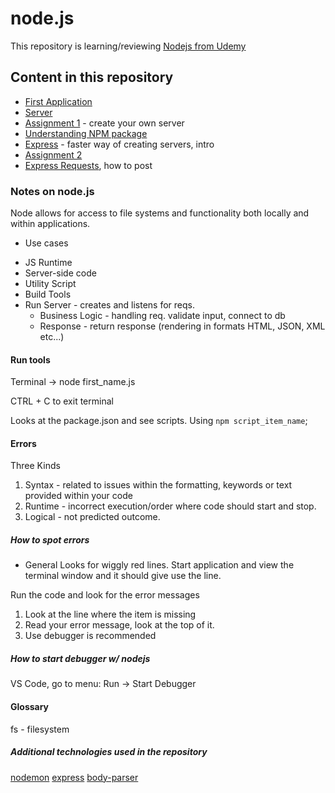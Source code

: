 # node.js
This repository is learning/reviewing [Nodejs from Udemy](https://www.udemy.com/course/nodejs-the-complete-guide/learn/lecture/11561820?start=60#overview)

## Content in this repository
- [First Application](./first_app)
- [Server](./server)
- [Assignment 1](./assign1) - create your own server
- [Understanding NPM package](./understnading_npm)
- [Express](./express/) - faster way of creating servers, intro
- [Assignment 2](./assign2/)
- [Express Requests](./express-reqs/), how to post 

### Notes on node.js 
Node allows for access to file systems and functionality both locally and within applications. 

- Use cases
* JS Runtime
* Server-side code 
* Utility Script
* Build Tools  
* Run Server - creates and listens for reqs. 
  * Business Logic - handling req. validate input, connect to db 
  * Response  - return response (rendering in formats HTML, JSON, XML etc...)

#### Run tools 
Terminal -> node first_name.js

CTRL + C to exit terminal 

Looks at the package.json and see scripts. Using `npm script_item_name`; 

#### Errors
Three Kinds
1. Syntax - related to issues within the formatting, keywords or text provided within your code
2. Runtime - incorrect execution/order where code should start and stop. 
3. Logical - not predicted outcome.

##### How to spot errors 
- General 
Looks for wiggly red lines.
Start application and view the terminal window and it should give use the line. 

Run the code and look for the error messages
1. Look at the line where the item is missing
2. Read your error message, look at the top of it.
3. Use debugger is recommended

##### How to start debugger w/ nodejs 
VS Code, go to menu: Run -> Start Debugger 



#### Glossary 
fs - filesystem

##### Additional technologies used in the repository
[nodemon](https://www.npmjs.com/package/nodemon)
[express](https://expressjs.com/)
[body-parser](https://www.npmjs.com/package/body-parser)